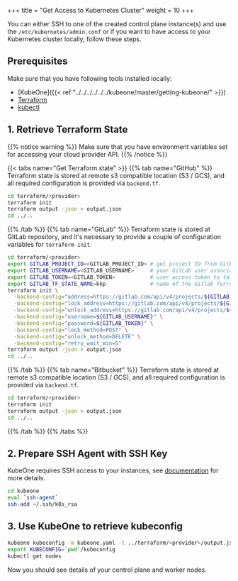 +++
title = "Get Access to Kubernetes Cluster"
weight = 10
+++

You can either SSH to one of the created control plane instance(s) and use the `/etc/kubernetes/admin.conf` or if you want to
have access to your Kubernetes cluster locally, follow these steps.

## Prerequisites
Make sure that you have following tools installed locally:
 * [KubeOne]({{< ref "../../../../../../kubeone/master/getting-kubeone/" >}})
 * [Terraform](https://learn.hashicorp.com/tutorials/terraform/install-cli)
 * [kubectl](https://kubernetes.io/docs/tasks/tools/#kubectl)

## 1. Retrieve Terraform State
{{% notice warning %}}
Make sure that you have environment variables set for accessing your cloud provider API.
{{% /notice %}}

{{< tabs name="Get Terraform state" >}}
{{% tab name="GitHub" %}}
Terraform state is stored at remote s3 compatible location (S3 / GCS), and all required configuration is provided via `backend.tf`.

```bash
cd terraform/<provider>
terraform init
terraform output -json > output.json
cd ../..
```
{{% /tab %}}
{{% tab name="GitLab" %}}
Terraform state is stored at GitLab repository, and it's necessary to provide a couple of configuration variables for `terraform init`.

```bash
cd terraform/<provider>
export GITLAB_PROJECT_ID=<GITLAB_PROJECT_ID> # get project ID from GitLab UI or API
export GITLAB_USERNAME=<GITLAB_USERNAME>     # your GitLab user associated with GITLAB_TOKEN
export GITLAB_TOKEN=<GITLAB_TOKEN>           # user access token to talk to GitLab API
export GITLAB_TF_STATE_NAME=kkp              # name of the Gitlab Terraform state
terraform init \
  -backend-config="address=https://gitlab.com/api/v4/projects/${GITLAB_PROJECT_ID}/terraform/state/${GITLAB_TF_STATE_NAME}" \
  -backend-config="lock_address=https://gitlab.com/api/v4/projects/${GITLAB_PROJECT_ID}/terraform/state/${GITLAB_TF_STATE_NAME}/lock" \
  -backend-config="unlock_address=https://gitlab.com/api/v4/projects/${GITLAB_PROJECT_ID}/terraform/state/${GITLAB_TF_STATE_NAME}/lock" \
  -backend-config="username=${GITLAB_USERNAME}" \
  -backend-config="password=${GITLAB_TOKEN}" \
  -backend-config="lock_method=POST" \
  -backend-config="unlock_method=DELETE" \
  -backend-config="retry_wait_min=5"
terraform output -json > output.json
cd ../..
```
{{% /tab %}}
{{% tab name="Bitbucket" %}}
Terraform state is stored at remote s3 compatible location (S3 / GCS), and all required configuration is provided via `backend.tf`.

```bash
cd terraform/<provider>
terraform init
terraform output -json > output.json
cd ../..
```
{{% /tab %}}
{{% /tabs %}}

## 2. Prepare SSH Agent with SSH Key
KubeOne requires SSH access to your instances, see [documentation](https://docs.kubermatic.com/kubeone/master/guides/ssh/) for more details.
```bash
cd kubeone
eval `ssh-agent`
ssh-add ~/.ssh/k8s_rsa
```

## 3. Use KubeOne to retrieve kubeconfig
```bash
kubeone kubeconfig -m kubeone.yaml -t ../terraform/<provider>/output.json > kubeconfig
export KUBECONFIG=`pwd`/kubeconfig
kubectl get nodes
```
Now you should see details of your control plane and worker nodes.
